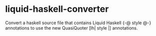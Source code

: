 liquid-haskell-converter
========================

Convert a haskell source file that contains Liquid Haskell {-@ style @-}  annotations to use the new QuasiQuoter [lh| style |] annotations.
